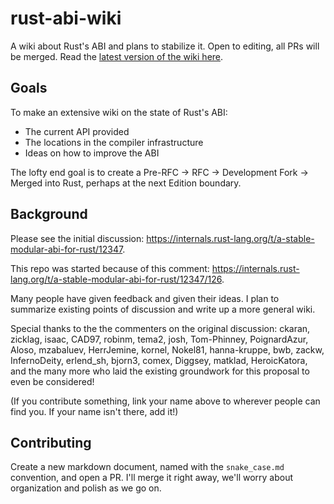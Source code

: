 # rust-abi-wiki
A wiki about Rust's ABI and plans to stabilize it. Open to editing, all PRs will be merged. Read the [latest version of the wiki here](https://slightknack.github.io/rust-abi-wiki).

## Goals
To make an extensive wiki on the state of Rust's ABI:

- The current API provided
- The locations in the compiler infrastructure
- Ideas on how to improve the ABI

The lofty end goal is to create a Pre-RFC → RFC → Development Fork → Merged into Rust, perhaps at the next Edition boundary.

## Background
Please see the initial discussion: https://internals.rust-lang.org/t/a-stable-modular-abi-for-rust/12347.

This repo was started because of this comment: https://internals.rust-lang.org/t/a-stable-modular-abi-for-rust/12347/126.

Many people have given feedback and given their ideas. I plan to summarize existing points of discussion and write up a more general wiki.

Special thanks to the the commenters on the original discussion:
ckaran,
zicklag,
isaac,
CAD97,
robinm,
tema2,
josh,
Tom-Phinney,
PoignardAzur,
Aloso,
mzabaluev,
HerrJemine,
kornel,
Nokel81,
hanna-kruppe,
bwb,
zackw,
InfernoDeity,
erlend_sh,
bjorn3,
comex,
Diggsey,
matklad,
HeroicKatora,
and the many more who laid the existing groundwork for this proposal to even be considered!

(If you contribute something, link your name above to wherever people can find you. If your name isn't there, add it!)

## Contributing

Create a new markdown document, named with the `snake_case.md` convention, and open a PR. I'll merge it right away, we'll worry about organization and polish as we go on.
